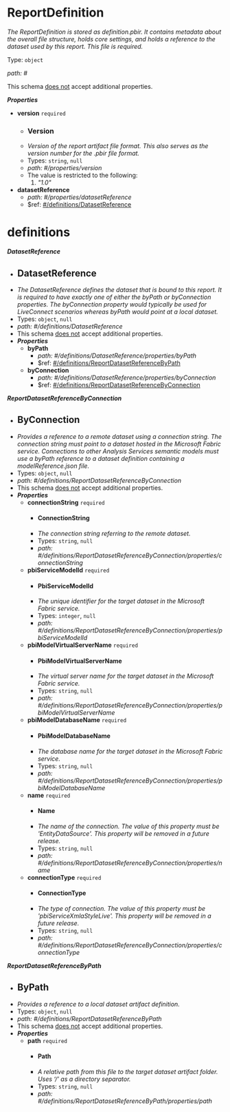 # ReportDefinition

_The ReportDefinition is stored as definition.pbir. It contains metadata about the overall file structure, holds core settings, and holds a reference to the dataset used by this report. This file is required._

Type: `object`

<i id="">path: #</i>

This schema <u>does not</u> accept additional properties.

**_Properties_**

 - <b id="#/properties/version">version</b> `required`
	 - ### Version
	 - _Version of the report artifact file format.  This also serves as the version number for the .pbir file format._
	 - Types: `string`, `null`
	 - <i id="/properties/version">path: #/properties/version</i>
	 - The value is restricted to the following: 
		 1. _"1.0"_
 - <b id="#/properties/datasetReference">datasetReference</b>
	 - <i id="/properties/datasetReference">path: #/properties/datasetReference</i>
	 - &#36;ref: [#/definitions/DatasetReference](#/definitions/DatasetReference)
# definitions

**_DatasetReference_**

 - ## DatasetReference
 - _The DatasetReference defines the dataset that is bound to this report. It is required to have exactly one of either the byPath or byConnection properties. The byConnection property would typically be used for LiveConnect scenarios whereas byPath would point at a local dataset._
 - Types: `object`, `null`
 - <i id="/definitions/DatasetReference">path: #/definitions/DatasetReference</i>
 - This schema <u>does not</u> accept additional properties.
 - **_Properties_**
	 - <b id="#/definitions/DatasetReference/properties/byPath">byPath</b>
		 - <i id="/definitions/DatasetReference/properties/byPath">path: #/definitions/DatasetReference/properties/byPath</i>
		 - &#36;ref: [#/definitions/ReportDatasetReferenceByPath](#/definitions/ReportDatasetReferenceByPath)
	 - <b id="#/definitions/DatasetReference/properties/byConnection">byConnection</b>
		 - <i id="/definitions/DatasetReference/properties/byConnection">path: #/definitions/DatasetReference/properties/byConnection</i>
		 - &#36;ref: [#/definitions/ReportDatasetReferenceByConnection](#/definitions/ReportDatasetReferenceByConnection)


**_ReportDatasetReferenceByConnection_**

 - ## ByConnection
 - _Provides a reference to a remote dataset using a connection string. The connection string must point to a dataset hosted in the Microsoft Fabric service.  Connections to other Analysis Services semantic models must use a byPath reference to a dataset definition containing a modelReference.json file._
 - Types: `object`, `null`
 - <i id="/definitions/ReportDatasetReferenceByConnection">path: #/definitions/ReportDatasetReferenceByConnection</i>
 - This schema <u>does not</u> accept additional properties.
 - **_Properties_**
	 - <b id="#/definitions/ReportDatasetReferenceByConnection/properties/connectionString">connectionString</b> `required`
		 - #### ConnectionString
		 - _The connection string referring to the remote dataset._
		 - Types: `string`, `null`
		 - <i id="/definitions/ReportDatasetReferenceByConnection/properties/connectionString">path: #/definitions/ReportDatasetReferenceByConnection/properties/connectionString</i>
	 - <b id="#/definitions/ReportDatasetReferenceByConnection/properties/pbiServiceModelId">pbiServiceModelId</b> `required`
		 - #### PbiServiceModelId
		 - _The unique identifier for the target dataset in the Microsoft Fabric service._
		 - Types: `integer`, `null`
		 - <i id="/definitions/ReportDatasetReferenceByConnection/properties/pbiServiceModelId">path: #/definitions/ReportDatasetReferenceByConnection/properties/pbiServiceModelId</i>
	 - <b id="#/definitions/ReportDatasetReferenceByConnection/properties/pbiModelVirtualServerName">pbiModelVirtualServerName</b> `required`
		 - #### PbiModelVirtualServerName
		 - _The virtual server name for the target dataset in the Microsoft Fabric service._
		 - Types: `string`, `null`
		 - <i id="/definitions/ReportDatasetReferenceByConnection/properties/pbiModelVirtualServerName">path: #/definitions/ReportDatasetReferenceByConnection/properties/pbiModelVirtualServerName</i>
	 - <b id="#/definitions/ReportDatasetReferenceByConnection/properties/pbiModelDatabaseName">pbiModelDatabaseName</b> `required`
		 - #### PbiModelDatabaseName
		 - _The database name for the target dataset in the Microsoft Fabric service._
		 - Types: `string`, `null`
		 - <i id="/definitions/ReportDatasetReferenceByConnection/properties/pbiModelDatabaseName">path: #/definitions/ReportDatasetReferenceByConnection/properties/pbiModelDatabaseName</i>
	 - <b id="#/definitions/ReportDatasetReferenceByConnection/properties/name">name</b> `required`
		 - #### Name
		 - _The name of the connection. The value of this property must be 'EntityDataSource'. This property will be removed in a future release._
		 - Types: `string`, `null`
		 - <i id="/definitions/ReportDatasetReferenceByConnection/properties/name">path: #/definitions/ReportDatasetReferenceByConnection/properties/name</i>
	 - <b id="#/definitions/ReportDatasetReferenceByConnection/properties/connectionType">connectionType</b> `required`
		 - #### ConnectionType
		 - _The type of connection. The value of this property must be 'pbiServiceXmlaStyleLive'. This property will be removed in a future release._
		 - Types: `string`, `null`
		 - <i id="/definitions/ReportDatasetReferenceByConnection/properties/connectionType">path: #/definitions/ReportDatasetReferenceByConnection/properties/connectionType</i>


**_ReportDatasetReferenceByPath_**

 - ## ByPath
 - _Provides a reference to a local dataset artifact definition._
 - Types: `object`, `null`
 - <i id="/definitions/ReportDatasetReferenceByPath">path: #/definitions/ReportDatasetReferenceByPath</i>
 - This schema <u>does not</u> accept additional properties.
 - **_Properties_**
	 - <b id="#/definitions/ReportDatasetReferenceByPath/properties/path">path</b> `required`
		 - #### Path
		 - _A relative path from this file to the target dataset artifact folder. Uses ‘/’ as a directory separator._
		 - Types: `string`, `null`
		 - <i id="/definitions/ReportDatasetReferenceByPath/properties/path">path: #/definitions/ReportDatasetReferenceByPath/properties/path</i>


